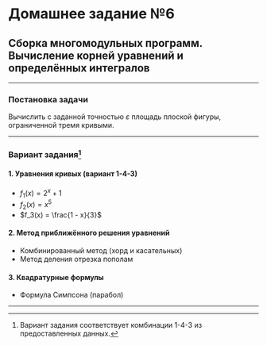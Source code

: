 # Домашнее задание №6

## Сборка многомодульных программ. Вычисление корней уравнений и определённых интегралов

---

### Постановка задачи

Вычислить с заданной точностью $\varepsilon$ площадь плоской фигуры, ограниченной тремя кривыми.

---

### Вариант задания[^1]

#### 1. Уравнения кривых (вариант 1-4-3)

- $f_1(x) = 2^x + 1$
- $f_2(x) = x^5$
- $f_3(x) = \frac{1 - x}{3}$

#### 2. Метод приближённого решения уравнений

- Комбинированный метод (хорд и касательных)
- Метод деления отрезка пополам

#### 3. Квадратурные формулы

- Формула Симпсона (парабол)

---

[^1]: Вариант задания соответствует комбинации 1-4-3 из предоставленных данных.
